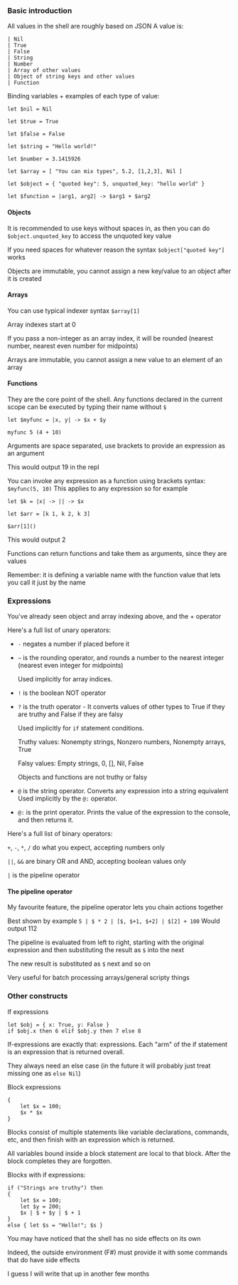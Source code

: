 ### Basic introduction

All values in the shell are roughly based on JSON
A value is:
```
| Nil
| True
| False
| String
| Number
| Array of other values
| Object of string keys and other values
| Function
```

Binding variables + examples of each type of value:
```
let $nil = Nil

let $true = True

let $false = False

let $string = "Hello world!"

let $number = 3.1415926

let $array = [ "You can mix types", 5.2, [1,2,3], Nil ]

let $object = { "quoted key": 5, unquoted_key: "hello world" }

let $function = |arg1, arg2| -> $arg1 + $arg2
```

#### Objects

It is recommended to use keys without spaces in, as then you can do `$object.unquoted_key` to access the unquoted key value

If you need spaces for whatever reason the syntax `$object["quoted key"]` works

Objects are immutable, you cannot assign a new key/value to an object after it is created

#### Arrays

You can use typical indexer syntax `$array[1]`

Array indexes start at 0

If you pass a non-integer as an array index, it will be rounded (nearest number, nearest even number for midpoints)

Arrays are immutable, you cannot assign a new value to an element of an array

#### Functions

They are the core point of the shell. Any functions declared in the current scope can be executed by typing their name without `$`
```
let $myfunc = |x, y| -> $x + $y

myfunc 5 (4 + 10)
```
Arguments are space separated, use brackets to provide an expression as an argument

This would output 19 in the repl

You can invoke any expression as a function using brackets syntax:
`$myfunc(5, 10)`
This applies to any expression so for example
```
let $k = |x| -> || -> $x

let $arr = [k 1, k 2, k 3]

$arr[1]()
```
This would output 2

Functions can return functions and take them as arguments, since they are values

Remember: it is defining a variable name with the function value that lets you call it just by the name

### Expressions

You've already seen object and array indexing above, and the + operator

Here's a full list of unary operators:
- `-` negates a number if placed before it
- `~` is the rounding operator, and rounds a number to the nearest integer (nearest even integer for midpoints)

  Used implicitly for array indices.

- `!` is the boolean NOT operator
- `?` is the truth operator - It converts values of other types to True if they are truthy and False if they are falsy

  Used implicitly for `if` statement conditions.
  
  Truthy values: Nonempty strings, Nonzero numbers, Nonempty arrays, True
  
  Falsy values: Empty strings, 0, [], Nil, False
  
  Objects and functions are not truthy or falsy
- `@` is the string operator. Converts any expression into a string equivalent
  Used implicitly by the `@:` operator.
- `@:` is the print operator. Prints the value of the expression to the console, and then returns it.

Here's a full list of binary operators:

`+`, `-`, `*`, `/` do what you expect, accepting numbers only

`||`, `&&` are binary OR and AND, accepting boolean values only

`|` is the pipeline operator

#### The pipeline operator

My favourite feature, the pipeline operator lets you chain actions together

Best shown by example
`5 | $ * 2 | [$, $+1, $+2] | $[2] + 100`
Would output 112

The pipeline is evaluated from left to right, starting with the original expression and then substituting the result as `$` into the next

The new result is substituted as `$` next and so on

Very useful for batch processing arrays/general scripty things

### Other constructs

If expressions
```
let $obj = { x: True, y: False }
if $obj.x then 6 elif $obj.y then 7 else 8
```
If-expressions are exactly that: expressions. Each "arm" of the if statement is an expression that is returned overall.

They always need an else case (in the future it will probably just treat missing one as `else Nil`)

Block expressions
```
{
    let $x = 100;
    $x * $x
}
```
Blocks consist of multiple statements like variable declarations, commands, etc, and then finish with an expression which is returned.

All variables bound inside a block statement are local to that block. After the block completes they are forgotten.

Blocks with if expressions:

```
if ("Strings are truthy") then
{
    let $x = 100;
    let $y = 200;
    $x | $ + $y | $ + 1
}
else { let $s = "Hello!"; $s }
```

You may have noticed that the shell has no side effects on its own

Indeed, the outside environment (F#) must provide it with some commands that do have side effects

I guess I will write that up in another few months
